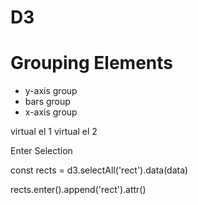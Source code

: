 # D3

# Grouping Elements

- y-axis group
- bars group
- x-axis group

virtual el 1
virtual el 2


Enter Selection


const rects = d3.selectAll('rect').data(data)

rects.enter().append('rect').attr()